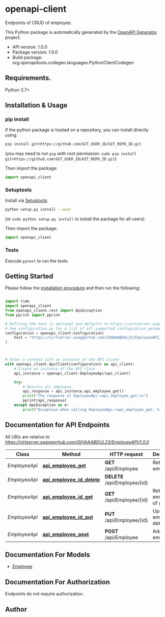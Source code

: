 # openapi-client
Endpoints of CRUD of employee.

This Python package is automatically generated by the [OpenAPI Generator](https://openapi-generator.tech) project:

- API version: 1.0.0
- Package version: 1.0.0
- Build package: org.openapitools.codegen.languages.PythonClientCodegen

## Requirements.

Python 3.7+

## Installation & Usage
### pip install

If the python package is hosted on a repository, you can install directly using:

```sh
pip install git+https://github.com/GIT_USER_ID/GIT_REPO_ID.git
```
(you may need to run `pip` with root permission: `sudo pip install git+https://github.com/GIT_USER_ID/GIT_REPO_ID.git`)

Then import the package:
```python
import openapi_client
```

### Setuptools

Install via [Setuptools](http://pypi.python.org/pypi/setuptools).

```sh
python setup.py install --user
```
(or `sudo python setup.py install` to install the package for all users)

Then import the package:
```python
import openapi_client
```

### Tests

Execute `pytest` to run the tests.

## Getting Started

Please follow the [installation procedure](#installation--usage) and then run the following:

```python

import time
import openapi_client
from openapi_client.rest import ApiException
from pprint import pprint

# Defining the host is optional and defaults to https://virtserver.swaggerhub.com/ISHAAABDUL23/EmployeeAPI/1.0.0
# See configuration.py for a list of all supported configuration parameters.
configuration = openapi_client.Configuration(
    host = "https://virtserver.swaggerhub.com/ISHAAABDUL23/EmployeeAPI/1.0.0"
)



# Enter a context with an instance of the API client
with openapi_client.ApiClient(configuration) as api_client:
    # Create an instance of the API class
    api_instance = openapi_client.EmployeeApi(api_client)

    try:
        # Returns all employee.
        api_response = api_instance.api_employee_get()
        print("The response of EmployeeApi->api_employee_get:\n")
        pprint(api_response)
    except ApiException as e:
        print("Exception when calling EmployeeApi->api_employee_get: %s\n" % e)

```

## Documentation for API Endpoints

All URIs are relative to *https://virtserver.swaggerhub.com/ISHAAABDUL23/EmployeeAPI/1.0.0*

Class | Method | HTTP request | Description
------------ | ------------- | ------------- | -------------
*EmployeeApi* | [**api_employee_get**](docs/EmployeeApi.md#api_employee_get) | **GET** /api/Employee | Returns all employee.
*EmployeeApi* | [**api_employee_id_delete**](docs/EmployeeApi.md#api_employee_id_delete) | **DELETE** /api/Employee/{id} | 
*EmployeeApi* | [**api_employee_id_get**](docs/EmployeeApi.md#api_employee_id_get) | **GET** /api/Employee/{id} | Returns employee of given id
*EmployeeApi* | [**api_employee_id_put**](docs/EmployeeApi.md#api_employee_id_put) | **PUT** /api/Employee/{id} | Updates employee details
*EmployeeApi* | [**api_employee_post**](docs/EmployeeApi.md#api_employee_post) | **POST** /api/Employee | Adds new employee


## Documentation For Models

 - [Employee](docs/Employee.md)


<a id="documentation-for-authorization"></a>
## Documentation For Authorization

Endpoints do not require authorization.


## Author




